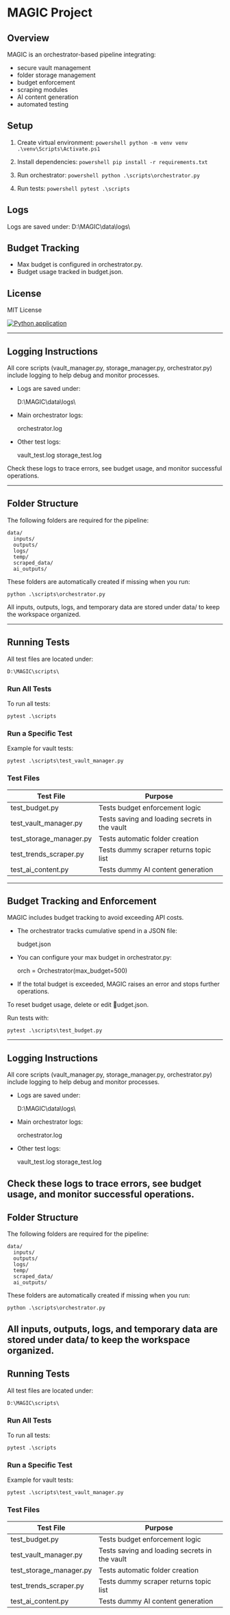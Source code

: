 ﻿# MAGIC Project

## Overview

MAGIC is an orchestrator-based pipeline integrating:
- secure vault management
- folder storage management
- budget enforcement
- scraping modules
- AI content generation
- automated testing

## Setup

1. Create virtual environment:
    `powershell
    python -m venv venv
    .\venv\Scripts\Activate.ps1
    `

2. Install dependencies:
    `powershell
    pip install -r requirements.txt
    `

3. Run orchestrator:
    `powershell
    python .\scripts\orchestrator.py
    `

4. Run tests:
    `powershell
    pytest .\scripts
    `

## Logs

Logs are saved under:
D:\MAGIC\data\logs\

## Budget Tracking

- Max budget is configured in orchestrator.py.
- Budget usage tracked in budget.json.

## License

MIT License

[![Python application](https://github.com/Diksha090587/Magic/actions/workflows/python-app.yml/badge.svg)](https://github.com/Diksha090587/Magic/actions/workflows/python-app.yml)

---

## Logging Instructions

All core scripts (vault_manager.py, storage_manager.py, orchestrator.py) include logging to help debug and monitor processes.

- Logs are saved under:

    D:\MAGIC\data\logs\

- Main orchestrator logs:

    orchestrator.log

- Other test logs:

    vault_test.log
    storage_test.log

Check these logs to trace errors, see budget usage, and monitor successful operations.

---

## Folder Structure

The following folders are required for the pipeline:

    data/
      inputs/
      outputs/
      logs/
      temp/
      scraped_data/
      ai_outputs/

These folders are automatically created if missing when you run:

    python .\scripts\orchestrator.py

All inputs, outputs, logs, and temporary data are stored under data/ to keep the workspace organized.

---

## Running Tests

All test files are located under:

    D:\MAGIC\scripts\

### Run All Tests

To run all tests:

    pytest .\scripts

### Run a Specific Test

Example for vault tests:

    pytest .\scripts\test_vault_manager.py

### Test Files

| Test File | Purpose |
|-----------|---------|
| test_budget.py | Tests budget enforcement logic |
| test_vault_manager.py | Tests saving and loading secrets in the vault |
| test_storage_manager.py | Tests automatic folder creation |
| test_trends_scraper.py | Tests dummy scraper returns topic list |
| test_ai_content.py | Tests dummy AI content generation |

---

## Budget Tracking and Enforcement

MAGIC includes budget tracking to avoid exceeding API costs.

- The orchestrator tracks cumulative spend in a JSON file:

    budget.json

- You can configure your max budget in orchestrator.py:

    orch = Orchestrator(max_budget=500)

- If the total budget is exceeded, MAGIC raises an error and stops further operations.

To reset budget usage, delete or edit udget.json.

Run tests with:

    pytest .\scripts\test_budget.py
---

## Logging Instructions

All core scripts (vault_manager.py, storage_manager.py, orchestrator.py) include logging to help debug and monitor processes.

- Logs are saved under:

    D:\MAGIC\data\logs\

- Main orchestrator logs:

    orchestrator.log

- Other test logs:

    vault_test.log
    storage_test.log

Check these logs to trace errors, see budget usage, and monitor successful operations.
---

## Folder Structure

The following folders are required for the pipeline:

    data/
      inputs/
      outputs/
      logs/
      temp/
      scraped_data/
      ai_outputs/

These folders are automatically created if missing when you run:

    python .\scripts\orchestrator.py

All inputs, outputs, logs, and temporary data are stored under data/ to keep the workspace organized.
---

## Running Tests

All test files are located under:

    D:\MAGIC\scripts\

### Run All Tests

To run all tests:

    pytest .\scripts

### Run a Specific Test

Example for vault tests:

    pytest .\scripts\test_vault_manager.py

### Test Files

| Test File | Purpose |
|-----------|---------|
| test_budget.py | Tests budget enforcement logic |
| test_vault_manager.py | Tests saving and loading secrets in the vault |
| test_storage_manager.py | Tests automatic folder creation |
| test_trends_scraper.py | Tests dummy scraper returns topic list |
| test_ai_content.py | Tests dummy AI content generation |

